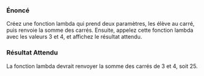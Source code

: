 ### Énoncé

Créez une fonction lambda qui prend deux paramètres, les élève au carré, puis renvoie la somme des carrés. Ensuite, appelez cette fonction lambda avec les valeurs 3 et 4, et affichez le résultat attendu.

### Résultat Attendu

La fonction lambda devrait renvoyer la somme des carrés de 3 et 4, soit 25.